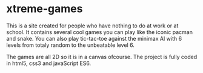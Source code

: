# xtreme-games
This is a site created for people who have nothing to do at work or at school. It contains several cool games you can play like the iconic pacman and snake. You can also play tic-tac-toe against the minimax AI with 6 levels from totaly random to the unbeatable level 6.

The games are all 2D so it is in a canvas ofcourse. The project is fully coded in html5, css3 and javaScript ES6.

